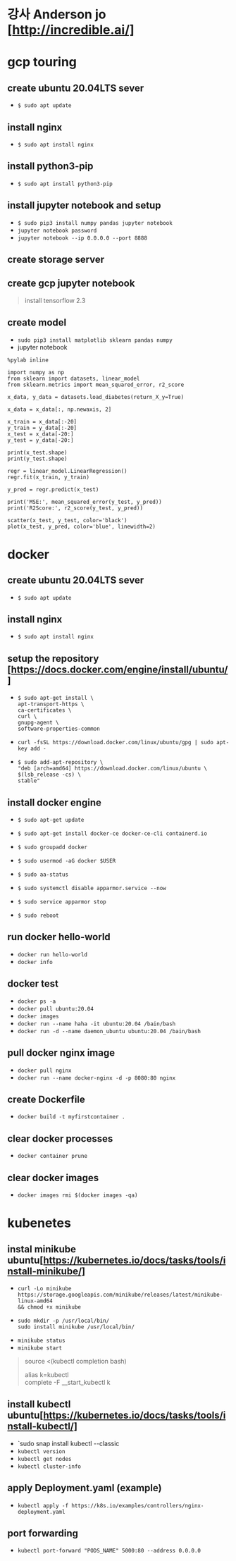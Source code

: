 # 강사 Anderson jo [http://incredible.ai/]

# gcp touring

## create ubuntu 20.04LTS sever
 - `$ sudo apt update`

## install nginx
 - `$ sudo apt install nginx`
 
## install python3-pip
 - `$ sudo apt install python3-pip`

## install jupyter notebook and setup
 - `$ sudo pip3 install numpy pandas jupyter notebook`
 - `jupyter notebook password`
 - `jupyter notebook --ip 0.0.0.0 --port 8888`
 
## create storage server

## create gcp jupyter notebook
 > install tensorflow 2.3
 

## create model 
 - `sudo pip3 install matplotlib sklearn pandas numpy`
 - jupyter notebook   
  ```
  %pylab inline   
  
  import numpy as np   
  from sklearn import datasets, linear_model   
  from sklearn.metrics import mean_squared_error, r2_score

  x_data, y_data = datasets.load_diabetes(return_X_y=True)

  x_data = x_data[:, np.newaxis, 2]

  x_train = x_data[:-20]
  y_train = y_data[:-20]
  x_test = x_data[-20:]
  y_test = y_data[-20:]

  print(x_test.shape)
  print(y_test.shape)
  
  regr = linear_model.LinearRegression()
  regr.fit(x_train, y_train)
  
  y_pred = regr.predict(x_test)

  print('MSE:', mean_squared_error(y_test, y_pred))
  print('R2Score:', r2_score(y_test, y_pred))
  
  scatter(x_test, y_test, color='black')
  plot(x_test, y_pred, color='blue', linewidth=2)
  ```
  
 

# docker

## create ubuntu 20.04LTS sever
 - `$ sudo apt update`

## install nginx
 - `$ sudo apt install nginx`
 
## setup the repository [https://docs.docker.com/engine/install/ubuntu/]
 -  ```
    $ sudo apt-get install \
    apt-transport-https \
    ca-certificates \
    curl \
    gnupg-agent \
    software-properties-common
    ```
 - `curl -fsSL https://download.docker.com/linux/ubuntu/gpg | sudo apt-key add -`
 - ```
   $ sudo add-apt-repository \
   "deb [arch=amd64] https://download.docker.com/linux/ubuntu \
   $(lsb_release -cs) \
   stable"
   ```
## install docker engine
 - `$ sudo apt-get update`
 - `$ sudo apt-get install docker-ce docker-ce-cli containerd.io`
  
 - `$ sudo groupadd docker`
 - `$ sudo usermod -aG docker $USER`

 - `$ sudo aa-status`
 - `$ sudo systemctl disable apparmor.service --now`
 - `$ sudo service apparmor stop`
  
 - `$ sudo reboot`
  
## run docker hello-world
 - `docker run hello-world`
 - `docker info`

## docker test
 - `docker ps -a`
 - `docker pull ubuntu:20.04`
 - `docker images`
 - `docker run --name haha -it ubuntu:20.04 /bain/bash`
 - `docker run -d --name daemon_ubuntu ubuntu:20.04 /bain/bash`
 
## pull docker nginx image
 - `docker pull nginx`
 - `docker run --name docker-nginx -d -p 8080:80 nginx`
 
## create Dockerfile
 - `docker build -t myfirstcontainer .`

## clear docker processes
 - `docker container prune`
 
## clear docker images
 - `docker images rmi $(docker images -qa)`


# kubenetes

## instal minikube ubuntu[https://kubernetes.io/docs/tasks/tools/install-minikube/]
 - ```
   curl -Lo minikube https://storage.googleapis.com/minikube/releases/latest/minikube-linux-amd64 
   && chmod +x minikube
   ```
 - ```
   sudo mkdir -p /usr/local/bin/
   sudo install minikube /usr/local/bin/
   ```
 - `minikube status`
 - `minikube start`
 > source <(kubectl completion bash)
 >
 > alias k=kubectl   
 > complete -F __start_kubectl k
   
 ## install kubectl ubuntu[https://kubernetes.io/docs/tasks/tools/install-kubectl/]
  - `sudo snap install kubectl --classic
  - `kubectl version`
  - `kubectl get nodes`
  - `kubectl cluster-info`
  
 ## apply Deployment.yaml (example)
  - `kubectl apply -f https://k8s.io/examples/controllers/nginx-deployment.yaml`
 
 ## port forwarding
  - `kubectl port-forward "PODS_NAME" 5000:80 --address 0.0.0.0`
